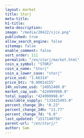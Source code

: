 ```yaml
---
layout: market
title: Storj
meta-title: 
h1-title: 
meta-description: 
image: "/media/20422/sjcx.png"
published: true
allow_search_engine: false
sitemap: false
enable_comment: false
sort_order: 111
permalink: "/en/storj/market.html"
coin_a_symbol: "STORJ"
coin_a_name: "Storj"
coin_a_lower_case: "storj"
price_usd: "1.66314"
price_btc: "0.00014155"
24h_volume_usd: "24952400.0"
market_cap_usd: "424999998.0"
total_supply: "424999998.0"
available_supply: "133425493.0"
percent_change_1h: "0.23"
percent_change_24h: "11.77"
percent_change_7d: "6.0"
last_updated: "1517140756"
parent-url: "/en/storj/"
author: Sam
---
```


